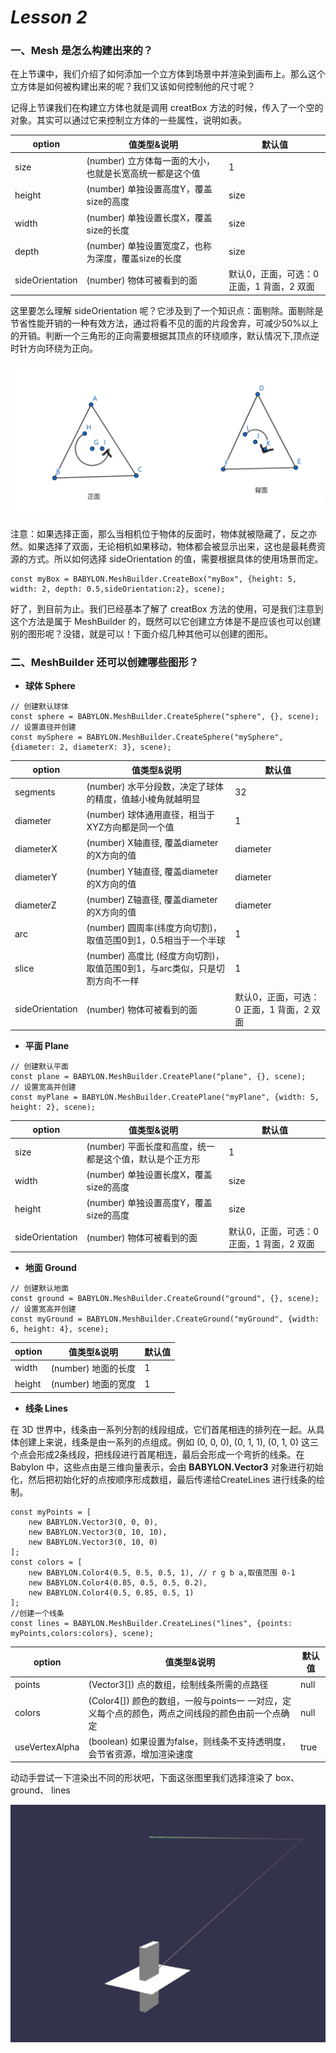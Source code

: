 # *Lesson 2*

### 一、Mesh 是怎么构建出来的？

在上节课中，我们介绍了如何添加一个立方体到场景中并渲染到画布上。那么这个立方体是如何被构建出来的呢？我们又该如何控制他的尺寸呢？

记得上节课我们在构建立方体也就是调用 creatBox 方法的时候，传入了一个空的对象。其实可以通过它来控制立方体的一些属性，说明如表。

| option          | 值类型&说明                                             | 默认值                                    |
| --------------- | ------------------------------------------------------- | ----------------------------------------- |
| size            | (number) 立方体每一面的大小，也就是长宽高统一都是这个值 | 1                                         |
| height          | (number) 单独设置高度Y，覆盖size的高度                  | size                                      |
| width           | (number) 单独设置长度X，覆盖size的长度                  | size                                      |
| depth           | (number) 单独设置宽度Z，也称为深度，覆盖size的长度      | size                                      |
| sideOrientation | (number) 物体可被看到的面                               | 默认0，正面，可选：0 正面，1 背面，2 双面 |

这里要怎么理解 sideOrientation 呢？它涉及到了一个知识点：面剔除。面剔除是节省性能开销的一种有效方法，通过将看不见的面的片段舍弃，可减少50%以上的开销。判断一个三角形的正向需要根据其顶点的环绕顺序，默认情况下,顶点逆时针方向环绕为正向。

![](images/face.png)

注意：如果选择正面，那么当相机位于物体的反面时，物体就被隐藏了，反之亦然。如果选择了双面，无论相机如果移动，物体都会被显示出来，这也是最耗费资源的方式。所以如何选择 sideOrientation 的值，需要根据具体的使用场景而定。

```
const myBox = BABYLON.MeshBuilder.CreateBox("myBox", {height: 5, width: 2, depth: 0.5,sideOrientation:2}, scene);
```

好了，到目前为止。我们已经基本了解了 creatBox 方法的使用，可是我们注意到这个方法是属于 MeshBuilder 的，既然可以它创建立方体是不是应该也可以创建别的图形呢？没错，就是可以！下面介绍几种其他可以创建的图形。

### 二、MeshBuilder 还可以创建哪些图形？

- **球体 Sphere**

```
// 创建默认球体
const sphere = BABYLON.MeshBuilder.CreateSphere("sphere", {}, scene); 
// 设置直径并创建
const mySphere = BABYLON.MeshBuilder.CreateSphere("mySphere", {diameter: 2, diameterX: 3}, scene);
```

| option          | 值类型&说明                                                  | 默认值                                    |
| --------------- | ------------------------------------------------------------ | ----------------------------------------- |
| segments        | (number) 水平分段数，决定了球体的精度，值越小棱角就越明显    | 32                                        |
| diameter        | (number) 球体通用直径，相当于XYZ方向都是同一个值             | 1                                         |
| diameterX       | (number) X轴直径, 覆盖diameter的X方向的值                    | diameter                                  |
| diameterY       | (number) Y轴直径, 覆盖diameter的X方向的值                    | diameter                                  |
| diameterZ       | (number) Z轴直径, 覆盖diameter的X方向的值                    | diameter                                  |
| arc             | (number) 圆周率(纬度方向切割)，取值范围0到1，0.5相当于一个半球 | 1                                         |
| slice           | (number) 高度比 (经度方向切割)，取值范围0到1，与arc类似，只是切割方向不一样 | 1                                         |
| sideOrientation | (number) 物体可被看到的面                                    | 默认0，正面，可选：0 正面，1 背面，2 双面 |

- **平面 Plane** 

```
// 创建默认平面
const plane = BABYLON.MeshBuilder.CreatePlane("plane", {}, scene); 
// 设置宽高并创建
const myPlane = BABYLON.MeshBuilder.CreatePlane("myPlane", {width: 5, height: 2}, scene);
```

| option          | 值类型&说明                                             | 默认值                                    |
| --------------- | ------------------------------------------------------- | ----------------------------------------- |
| size            | (number) 平面长度和高度，统一都是这个值，默认是个正方形 | 1                                         |
| width           | (number) 单独设置长度X，覆盖size的高度                  | size                                      |
| height          | (number) 单独设置高度Y，覆盖size的高度                  | size                                      |
| sideOrientation | (number) 物体可被看到的面                               | 默认0，正面，可选：0 正面，1 背面，2 双面 |

- **地面 Ground**

```
// 创建默认地面
const ground = BABYLON.MeshBuilder.CreateGround("ground", {}, scene); 
// 设置宽高并创建
const myGround = BABYLON.MeshBuilder.CreateGround("myGround", {width: 6, height: 4}, scene);
```

| **option** | **值类型&说明**     | 默认值 |
| ---------- | ------------------- | ------ |
| width      | (number) 地面的长度 | 1      |
| height     | (number) 地面的宽度 | 1      |

- **线条 Lines**

在 3D 世界中，线条由一系列分割的线段组成，它们首尾相连的排列在一起。从具体创建上来说，线条是由一系列的点组成。例如 (0, 0, 0), (0, 1, 1), (0, 1, 0) 这三个点会形成2条线段，把线段进行首尾相连，最后会形成一个弯折的线条。在 Babylon 中，这些点由是三维向量表示，会由 **BABYLON.Vector3** 对象进行初始化，然后把初始化好的点按顺序形成数组，最后传递给CreateLines 进行线条的绘制。

```
const myPoints = [
    new BABYLON.Vector3(0, 0, 0),
    new BABYLON.Vector3(0, 10, 10),
    new BABYLON.Vector3(0, 10, 0)
];
const colors = [
	new BABYLON.Color4(0.5, 0.5, 0.5, 1), // r g b a,取值范围 0-1
	new BABYLON.Color4(0.85, 0.5, 0.5, 0.2),
	new BABYLON.Color4(0.5, 0.85, 0.5, 1)
];
//创建一个线条
const lines = BABYLON.MeshBuilder.CreateLines("lines", {points: myPoints,colors:colors}, scene);
```

| option         | 值类型&说明                                                  | 默认值 |
| -------------- | ------------------------------------------------------------ | ------ |
| points         | (Vector3[]) 点的数组，绘制线条所需的点路径                   | null   |
| colors         | (Color4[]) 颜色的数组，一般与points一 一对应，定义每个点的颜色，两点之间线段的颜色由前一个点确定 | null   |
| useVertexAlpha | (boolean) 如果设置为false，则线条不支持透明度，会节省资源，增加渲染速度 | true   |

动动手尝试一下渲染出不同的形状吧，下面这张图里我们选择渲染了 box、ground、 lines

![](images/lines.png)
